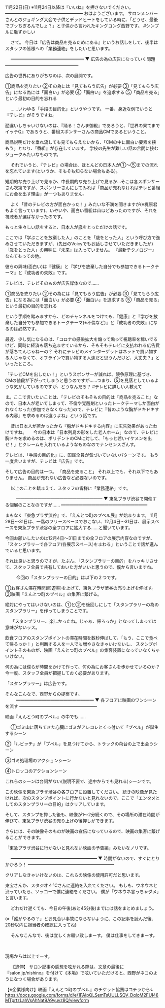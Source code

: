 11月22日(日) ※11月24日以降は『いいね』を押さないでください。
━━━━━━━━━━━━━━━━━━
おはようございます。
サロンメンバーさんとのジョギング大会で子供とデッドヒートをしている時に、「どうせ、最後でブッちぎるんでしょ？」と子供から言われたキングコング西野です。
#シンプルに恥ずかしい

　
さて。
今日は『広告は商品を売るためにある』というお話しをして、後半はスタッフの皆様への「業務連絡」をしたいと思います。

　
━━━━━━━━━━━━━━━━━
▼ 広告の為の広告になっていく問題
━━━━━━━━━━━━━━━━━

広告の世界にありがちなのは、次の展開です。

①商品を売りたい
②その為には「見てもらう広告」が必要
③「見てもらう広告」になる為には「面白い」が必要
④「面白い」を追求する
⑤「商品を売る」という最初の目的を忘れる

　
……いわゆる「手段の目的化」というやつです。
一番、身近な例でいうと『テレビ』がそうですね。

勘違いしちゃいけないのは、『踊る！さんま御殿』であろうと、『世界の果てまでイッテQ』であろうと、番組スポンサーさんの商品CMであるということ。

商品説明だけを垂れ流しても見てもらえないから、「CMの中に面白い要素を挟もう」となり、『番組』が存在しています。
学校の先生が難しい話の合間に挟むジョークみたいなものです。

　
それでいうと、『テレビ』の場合は、ほとんどの日本人が①～⑤までの流れを忘れています(というか、そもそも知らない場合もある)。

短期的な売り上げで見るか、中長期的な売り上げで見るか…そこは各スポンサーさん次第ですが、スポンサーさんにしてみれば「商品が売れなければテレビ番組にお金を出す理由」が一つもありません。

　
よく「昔のテレビの方が面白かった！」みたいな不満を聞きますが(※梶原君もよく言っています)、いやいや、面白い番組は山ほどあったのですが、それを視聴者が選ばなかったのです。

もっと生々しい話をすると、日本人が歳をとっただけの話です。

ここでは「学ぶことを放棄した人」のことを「歳をとった人」という呼び方で進めさせていただきますが、(先日のVoicyでもお話しさせていただきましたが)「歳をとった人」の興味に『未来』は入っていません。
『最新テクノロジー』なんてもっての他。

彼らの興味(面白い)は『健康』と『学びを放棄した自分でも参加できるトークテーマ』と『成功者の失敗』です。　　

テレビは、テレビそのものが広告媒体なので……

①商品を売りたい
②その為には「見てもらう広告」が必要
③「見てもらう広告」になる為には「面白い」が必要
④「面白い」を追求する
⑤「商品を売る」という最初の目的を忘れる

という手順を踏みますから、どのチャンネルをつけても、『健康』と『学びを放棄した自分でも参加できるトークテーマ(※不倫など)』と『成功者の失敗』になるのは必然です。

最近、少し気になるのは、「コロナの感染拡大を煽って煽って視聴率を稼いでるけど、同時に経済も落ち込ませているから、そもそもテレビに支払われる広告費が落ちてんじゃねーの？ それにテレビのメインターゲットはネットで買い物する人じゃなくて、オフラインで買い物する人達だと思うんだけど、大丈夫？」といったところ。

「テレビCMを出したい！」というスポンサーが減れば、競争原理に基づき、CMの値段が下がってしまうと思うのですが……つまり、⑤を見落としているような気がしているのですが、どうなんだろ？
#テレビに詳しい人教えて

ま。ここで言いたいことは、「テレビのそもそもの目的は『商品を売ること』なので、日本人が老いてしまって、不倫や覚醒剤といったトークテーマしか面白がれなくなった(参加できなくなった)ので、テレビに『昔のような胸がドキドキする内容』を求めるのは違うよね」という話です。

　
昔は日本人が若かったから『胸がドキドキする内容』に広告効果があったわけですね。
　
今の日本は「日本列島の形をした老人ホーム」なので、テレビに胸ドキを求めるのは、ポリデントのCMに対して、「もっと若いイケメンを出せ！」とクレームを入れているようなものなのでナンセンスざんす。

テレビは、「手段の目的化」に、国民全員が気づいていないパターンです。
もう一度言いますが、テレビは『広告』です。

そして広告の目的は一つ。
「商品を売ること」
それ以上でも、それ以下でもありません。
商品が売れない広告など必要ないのです。

　
以上のことを踏まえて、スタッフの皆様に「業務連絡」です。

　
　
━━━━━━━━━━━━━━━━━━━━
▼ 東急プラザ渋谷で開催する個展のことなのですが……
━━━━━━━━━━━━━━━━━━━━

まもなく『東急プラザ渋谷』で、『えんとつ町のプペル展』が始まります。
11月28日～31日は、一階のフリースペースでおこない、12月4日～31日は、展示スペースを東急プラザ渋谷の全フロアに拡大する……と聞いています。

今回お願いしたいのは12月4日～31日までの全フロアの展示内容なのですが、「スタンプラリーで各フロア(各展示スペース)をまわる」ということで話が進んでいると思います。

それは良いと思うのですが、たぶん、「スタンプラリーの目的」をハッキリさせて、スタッフ全員で共有しておいた方がいいと思うので、僕から言いますね。

　
　
今回の「スタンプラリーの目的」は以下の２つです。

①お客さん滞在時間(回遊率)を上げて、東急プラザ渋谷の売り上げを伸ばす。
②映画『えんとつ町のプペル』の集客に繋げる。

絶対にやってはいけないのは、①と②を後回しにして「スタンプラリーの為のスタンプラリー」を作ってしまうことです。

　
「スタンプラリー、楽しかったね。じゃあ、帰ろっか」となってしまっては意味がないッス。

飲食フロアのスタンプポイントの滞在時間を数秒伸ばして、「もう、ここで食べて帰ろっか！」と判断する人を一人でも増やさなきゃいけないし、
スタンプポイントそのものが、映画『えんとつ町のプペル』の集客装置になっていなくちゃいけない。

何の為には僕らが時間をかけて作って、何の為にお客さんを歩かせているのか？
今一度、スタッフ全員が把握しておく必要があります。

「スタンプラリー」は広告です。
　

そんなこんなで、西野からの提案です。
　
　
━━━━━━━━━━━━━━━━━━
▼ 各フロアに映画のワンシーンを流す
━━━━━━━━━━━━━━━━━━

映画『えんとつ町のプペル』の中でも……

　
①ゴミ山に落ちてきた心臓にゴミがアレコレとくっ付いて「プペル」が誕生するシーン

②「ルビッチ」が「プペル」を見つけてから、トラックの荷台の上で出会うシーン

③ゴミ処理場のアクションシーン

④トロッコのアクションシーン

これらのシーンは台詞がない(説明不要で、途中からでも見れる)シーンです。

この映像を東急プラザ渋谷の各フロアに設置してください。
続きの映像が見たければ、次のスタンプポイントに行かないと見れないので、ここで「エンタメとしてのスタンプラリーの目的」はクリアしています。

そして、スタンプを押した後も、映像が1～2分続くので、その場所の滞在時間が伸びて、東急プラザ渋谷の売り上げの後押しができます。

さらには、その映像そのものが映画の宣伝になっているので、映画の集客に繋げることができます。

「東急プラザ渋谷に行かないと見れない映画の予告編」みたいなノリです。

　
━━━━━━━━━━━━━━━━━━━━
▼ 時間がないので、すぐにとりかかろう！
━━━━━━━━━━━━━━━━━━━━

クリアしなきゃいけないのは、これらの映像の使用許可だと思います。

東宝さんか、スタジオ４℃さんに連絡を入れてください。
もしも、ウネウネと渋っていたら、ソッコーで僕に連絡をください。
僕が「ウネウネ言っちゃダメ」と言います。

　
どれだけ遅くても、今日の午後(あと45分後)までには話をまとめましょう。

(※「誰がやるの？」とお見合い事故にならないように、この記事を読んだ後、20秒以内に担当者の確認に入ってね)

　
そんなこんなで、後は宜しくお願い致しまーす。
僕は仕事をしてきまーす。

　

現場からは以上でーす。

　
【追伸】
サロン記事の感想を呟かれる際は、文章の最後に『salon.jp/nishino』を付けて《本垢》で呟いていただけると、西野がネコのようになつく場合があります。

【※企業様向け】映画『えんとつ町のプペル』のチケット協賛はコチラから↓
https://docs.google.com/forms/d/e/1FAIpQLSemTsUULLSQV_DqIoM2FUI48MTprtzLahVsAhNat9A9yuvz8Q/viewform
